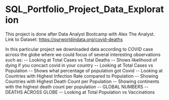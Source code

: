 # SQL_Portfolio_Project_Data_Exploration
This project is done after Data Analyst Bootcamp with Alex The Analyst.
Link to Dataset: https://ourworldindata.org/covid-deaths

In this particular project we downloaded data according to COVID case across the globe where we could focus of several interesting observations such as:
-- Looking at Total Cases vs Total Deaths
-- Shows likelihood of dying if you concact covid in your country
-- Looking at Total Cases vs Population
-- Shows what percentage of population got Covid
-- Looking at Countries with Highest Infection Rate compared to Population
-- Showing Countries with Highest Death Count per Population
-- Showing continents with the highest death count per population
-- GLOBAL NUMBERS
-- DEATHS ACROSS GLOBE
-- Looking at Total Population vs Vaccinations
